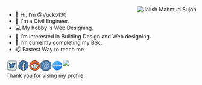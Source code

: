 <img align="right" alt="Jalish Mahmud Sujon" src="https://img.icons8.com/external-victoruler-linear-colour-victoruler/228/000000/external-boy-people-victoruler-linear-colour-victoruler-3.png"/>

- 👋 Hi, I’m @Vucko130
- 👷 I'm a Civil Engineer. 
- 💻 My hobby is Web Designing.
- 👀 I’m interested in Building Design and Web designing.
- 🌱 I’m currently completing my BSc.
- 📫 Fastest Way to reach me 

<a href="https://twitter.com/jalishmahmud">
  <img align="left" alt="Jalish Mahmud Sujon | Twitter" width="30px" src="https://raw.githubusercontent.com/Vucko130/Vucko130/main/assets/twitter.svg" />
  
<a href="https://puzzles.cf/me">
  <img align="left" alt="Jalish Mahmud Sujon | Facebook" width="30px" src="https://raw.githubusercontent.com/Vucko130/Vucko130/main/assets/facebook.svg" />
  
<a href="https://www.reddit.com/user/Vucko130">
  <img align="left" alt="Jalish Mahmud Sujon | Reddit" width="30px" src="https://raw.githubusercontent.com/Vucko130/Vucko130/main/assets/reddit.svg" />

<a href="https://jalish.com/contact">
  <img align="left" alt="Jalish Mahmud Sujon | Email" width="30px" src="https://github.com/Vucko130/Vucko130/raw/main/assets/email-sign-48.png" />
  
<a href="https://jalish.com">
  <img align="left" alt="Jalish Mahmud Sujon | Website" width="30px" src="https://github.com/Vucko130/Vucko130/raw/main/assets/website-48.png" />


  
  ![](https://visitor-badge.glitch.me/badge?page_id=Vucko130.Vucko130)
  
  Thank you for vising my profile.

  

<!---
Vucko130/Vucko130 is a ✨ special ✨ repository because its `README.md` (this file) appears on your GitHub profile.
You can click the Preview link to take a look at your changes.
--->
